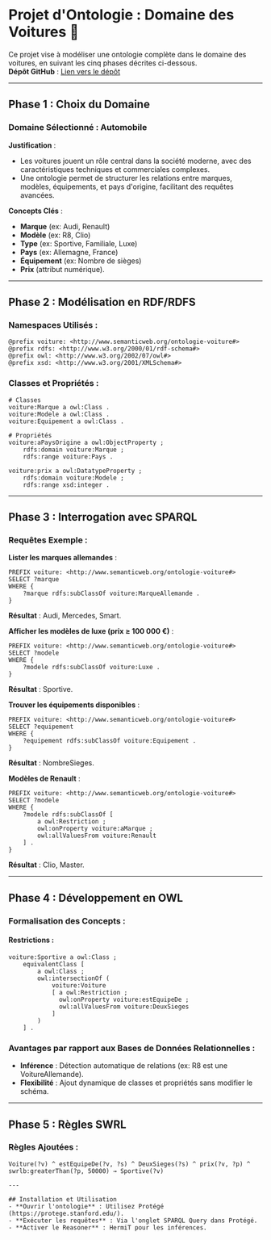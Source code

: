 
# Projet d'Ontologie : Domaine des Voitures 🚗

Ce projet vise à modéliser une ontologie complète dans le domaine des voitures, en suivant les cinq phases décrites ci-dessous.  
**Dépôt GitHub** : [Lien vers le dépôt](https://github.com/MohamedYassineAbid/Sementique_I1)

---

## Phase 1 : Choix du Domaine  
### **Domaine Sélectionné** : **Automobile**  
**Justification** :  
- Les voitures jouent un rôle central dans la société moderne, avec des caractéristiques techniques et commerciales complexes.  
- Une ontologie permet de structurer les relations entre marques, modèles, équipements, et pays d'origine, facilitant des requêtes avancées.  

**Concepts Clés** :  
- **Marque** (ex: Audi, Renault)  
- **Modèle** (ex: R8, Clio)  
- **Type** (ex: Sportive, Familiale, Luxe)  
- **Pays** (ex: Allemagne, France)  
- **Équipement** (ex: Nombre de sièges)  
- **Prix** (attribut numérique).  

---

## Phase 2 : Modélisation en RDF/RDFS  
### **Namespaces Utilisés** :  
```turtle
@prefix voiture: <http://www.semanticweb.org/ontologie-voiture#>  
@prefix rdfs: <http://www.w3.org/2000/01/rdf-schema#>  
@prefix owl: <http://www.w3.org/2002/07/owl#>  
@prefix xsd: <http://www.w3.org/2001/XMLSchema#>  
```

### **Classes et Propriétés** :
```turtle
# Classes
voiture:Marque a owl:Class .  
voiture:Modele a owl:Class .  
voiture:Equipement a owl:Class .  

# Propriétés
voiture:aPaysOrigine a owl:ObjectProperty ;  
    rdfs:domain voiture:Marque ;  
    rdfs:range voiture:Pays .  

voiture:prix a owl:DatatypeProperty ;  
    rdfs:domain voiture:Modele ;  
    rdfs:range xsd:integer .  
```

---

## Phase 3 : Interrogation avec SPARQL  
### Requêtes Exemple :  

**Lister les marques allemandes** :
```sparql
PREFIX voiture: <http://www.semanticweb.org/ontologie-voiture#>  
SELECT ?marque  
WHERE {  
    ?marque rdfs:subClassOf voiture:MarqueAllemande .  
}  
```
**Résultat** : Audi, Mercedes, Smart.

**Afficher les modèles de luxe (prix ≥ 100 000 €)** :
```sparql
PREFIX voiture: <http://www.semanticweb.org/ontologie-voiture#>  
SELECT ?modele  
WHERE {  
    ?modele rdfs:subClassOf voiture:Luxe .  
}  
```
**Résultat** : Sportive.

**Trouver les équipements disponibles** :
```sparql
PREFIX voiture: <http://www.semanticweb.org/ontologie-voiture#>  
SELECT ?equipement  
WHERE {  
    ?equipement rdfs:subClassOf voiture:Equipement .  
}  
```
**Résultat** : NombreSieges.

**Modèles de Renault** :
```sparql
PREFIX voiture: <http://www.semanticweb.org/ontologie-voiture#>  
SELECT ?modele  
WHERE {  
    ?modele rdfs:subClassOf [  
        a owl:Restriction ;  
        owl:onProperty voiture:aMarque ;  
        owl:allValuesFrom voiture:Renault  
    ] .  
}  
```
**Résultat** : Clio, Master.

---

## Phase 4 : Développement en OWL  
### **Formalisation des Concepts :**  
#### Restrictions :  
```turtle
voiture:Sportive a owl:Class ;  
    equivalentClass [  
        a owl:Class ;  
        owl:intersectionOf (  
            voiture:Voiture  
            [ a owl:Restriction ;  
              owl:onProperty voiture:estEquipeDe ;  
              owl:allValuesFrom voiture:DeuxSieges  
            ]  
        )  
    ] .  
```

### **Avantages par rapport aux Bases de Données Relationnelles** :  
- **Inférence** : Détection automatique de relations (ex: R8 est une VoitureAllemande).  
- **Flexibilité** : Ajout dynamique de classes et propriétés sans modifier le schéma.  

---

## Phase 5 : Règles SWRL  
### **Règles Ajoutées** :  
```turtle
Voiture(?v) ^ estEquipeDe(?v, ?s) ^ DeuxSieges(?s) ^ prix(?v, ?p) ^ swrlb:greaterThan(?p, 50000) → Sportive(?v)

---

## Installation et Utilisation  
- **Ouvrir l'ontologie** : Utilisez Protégé (https://protege.stanford.edu/).  
- **Exécuter les requêtes** : Via l'onglet SPARQL Query dans Protégé.  
- **Activer le Reasoner** : HermiT pour les inférences.
